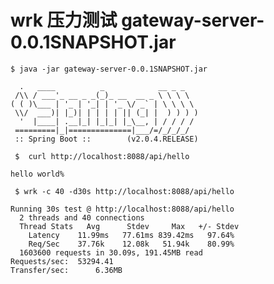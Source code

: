 # wrk 压力测试 gateway-server-0.0.1SNAPSHOT.jar

`$ java -jar gateway-server-0.0.1SNAPSHOT.jar`
```
  .   ____          _            __ _ _
 /\\ / ___'_ __ _ _(_)_ __  __ _ \ \ \ \
( ( )\___ | '_ | '_| | '_ \/ _` | \ \ \ \
 \\/  ___)| |_)| | | | | || (_| |  ) ) ) )
  '  |____| .__|_| |_|_| |_\__, | / / / /
 =========|_|==============|___/=/_/_/_/
 :: Spring Boot ::        (v2.0.4.RELEASE)
 ```
` $  curl http://localhost:8088/api/hello`
 ```
hello world%
```
` $ wrk -c 40 -d30s http://localhost:8088/api/hello`
```
Running 30s test @ http://localhost:8088/api/hello
  2 threads and 40 connections
  Thread Stats   Avg      Stdev     Max   +/- Stdev
    Latency    11.99ms   77.61ms 839.42ms   97.64%
    Req/Sec    37.76k    12.08k   51.94k    80.99%
  1603600 requests in 30.09s, 191.45MB read
Requests/sec:  53294.41
Transfer/sec:      6.36MB
```